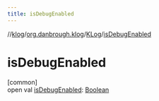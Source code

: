 ```yaml
---
title: isDebugEnabled
---
```

//[klog](../../../index.html)/[org.danbrough.klog](../index.html)/[KLog](index.html)/[isDebugEnabled](is-debug-enabled.html)



# isDebugEnabled



[common]\
open val [isDebugEnabled](is-debug-enabled.html): [Boolean](https://kotlinlang.org/api/latest/jvm/stdlib/kotlin/-boolean/index.html)




